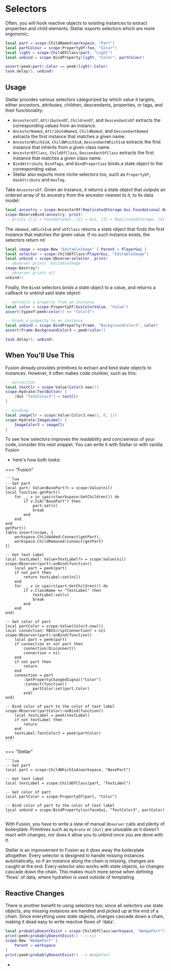 # Selectors

Often, you will hook reactive objects to existing instances to extract
properties and child elements. Stellar exports selectors which are more
ergonomic.

```lua
local part = scope:ChildNamed(workspace, "Part")
local partColour = scope:PropertyOf(foo, "Color")
local light = scope:ChildOfClass(part, "Light")
local unbind = scope:BindProperty(light, "Color", partColour)

assert(peek(part).Color == peek(light).Color)
task.delay(5, unbind)
```

## Usage

Stellar provides various selectors categorized by which value it targets, either
ancestors, attributes, children, descendants, properties, or tags, and their
functionality:

- `AncestorsOf`, `AttributesOf`, `ChildrenOf`, and `DescendantsOf` extracts
  the corresponding values from an instance.
- `AncestorNamed`, `AttributeNamed`, `ChildNamed`, and `DescendantNamed` 
  extracts the first instance that matches a given name.
- `AncestorWhichIsA`, `ChildWhichIsA`, `DescendantWhichIsA` extracts the
  first instance that inherits from a given class name.
- `AncestorOfClass`, `ChildOfClass`, `DescendantOfClass` extracts the first
  instance that matches a given class name.
- `BindAttribute`, `BindTags`, and `BindProperties` binds a state object to the
  corresponding value.
- Stellar also exports more niche selectors too, such as `PropertyOf`,
  `HasAttribute` and `HasTag`.

Take `AncestorsOf`. Given an instance, it returns a state object that outputs an
ordered array of its ancestry from the ancestor nearest to it, to its data
model:

```lua
local ancestry = scope:AncestorOf(ReplicatedStorage.Gui.Foundational.Button)
scope:ObserveBind(ancestry, print) 
-- prints {[1] = Foundational, [2] = Gui, [3] = ReplicatedStorage, [4] = game}
```

The `xNamed`, `xWhichIsA` and `xOfClass` returns a state object that finds the
first instance that matches the given value. If no such instance exists, the
selectors return nil:

```lua
local image = scope:New "EditableImage" { Parent = PlayerGui }
local selector = scope:ChildOfClass(PlayerGui, "EditableImage")
local unbind = scope:Observe(selector, print)
-- observer prints 'EditableImage'
image:Destroy()
-- observer prints nil
unbind()
```

Finally, the `BindX` selectors binds a state object to a value, and returns
a callback to unbind said state object:

```lua
-- extracts a property from an instance
local color = scope:PropertyOf(GuiColorValue, "Value")
assert(typeof(peek(color)) == "Color3")

-- binds a property to an instance
local unbind = scope:BindProperty(Frame, "BackgroundColor3", color)
assert(Frame.BackgroundColor3 = peek(color))

task.delay(5, unbind)
```

## When You'll Use This

Fusion already provides primitives to extract and bind state objects to
instances. However, it often makes code clunkier, such as this:

```lua title="Fusion"
-- extraction
local textClr = scope:Value(Color3.new())
scope:Hydrate(TextButton) {
	[Out "TextColor3"] = textClr
}

-- binding
local imageClr = scope:Value(Color3.new(1, 0, 1))
scope:Hydrate(ImageLabel) {
	ImageColor3 = imageClr
}
```

To see how selectors improves the readability and conciseness of your code,
consider this next snippet. You can write it with Stellar or with vanilla Fusion
- here's how both looks:

=== "Fusion"

	```lua
	-- Get part
	local part: Value<BasePart?> = scope:Value(nil)
	local function getPart()
		for _, v in ipairs(workspace:GetChildren()) do
			if v:IsA("BasePart") then
				part:set(v)
				break
			end
		end
	end
	getPart()
	table.insert(scope, {
		workspace.ChildAdded:Connect(getPart),
		workspace.ChildRemoved:Connect(getPart)
	})
	
	-- Get text label
	local textLabel: Value<TextLabel?> = scope:Value(nil)
	scope:Observer(part):onBind(function()
		local part = peek(part)
		if not part then
			return textLabel:set(nil)
		end
		for _, v in ipairs(part:GetChildren()) do
			if v.ClassName == "TextLabel" then
				textLabel:set(v)
				break
			end
		end
	end)
	
	-- Get color of part
	local partColor = scope:Value(Color3.new())
	local connection: RBXScriptConnection? = nil
	scope:Observer(part):onBind(function()
		local part = peek(part)
		if connection or not part then
			connection:Disconnect()
			connection = nil
		end
		if not part then
			return
		end
		connection = part
			:GetPropertyChangedSignal("Color")
			:Connect(function()
				partColor:set(part.Color)
			end)
	end)

	-- Bind color of part to the color of text label
	scope:Observer(partColor):onBind(function()
		local textLabel = peek(textLabel)
		if not textLabel then
			return
		end
		textLabel.TextColor3 = peek(partColor)
	end)
	```

=== "Stellar"

	```lua
	-- Get part
	local part = scope:ChildWhichIsA(workspace, "BasePart")

	-- Get text label
	local textLabel = scope:ChildOfClass(part, "TextLabel")

	-- Get color of part
	local partColor = scope:PropertyOf(part, "Color")
	
	-- Bind color of part to the color of text label
	local unbind = scope:BindProperty(surfaceGui, "TextColor3", partColor)
	```

With Fusion, you have to write a slew of manual `Observer` calls and plenty of
boilerplate. Primitives such as `Hydrate` or `[Out]` are unusable as it doesn't
react with changes, nor does it allow you to unbind once you are done with it.

Stellar is an improvement to Fusion as it does away the boilerplate altogether.
Every selector is designed to handle missing instances automatically, so if an
instance along the chain is missing, changes are caught at the end. Every
selector also works with state objects, so changes cascade down the chain. This
makes much more sense when defining 'flows' of data, where hydration is used
outside of templating.

## Reactive Changes

There is another benefit to using selectors too; since all selectors use state
objects, any missing instances are handled and picked up at the end of a chain.
Since everything uses state objects, changes cascade down a chain, making it
dead easy to write reactive flows of 'data'.

```lua
local probablyDoesntExist = scope:ChildOfClass(workspace, "WedgePart")
print(peek(probablyDoesntExist)) --> nil
scope:New "WedgePart" {
	Parent = workspace
}
print(peek(probablyDoesntExist)) --> WedgePart
```

-